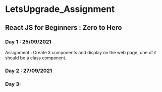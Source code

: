 # LetsUpgrade_Assignment
## React JS for Beginners : Zero to Hero

### Day 1 : 25/09/2021 
Assignment :
Create 3 components and display on the web page, one of it should be a class component.

### Day 2 : 27/09/2021
### Day 3: 

